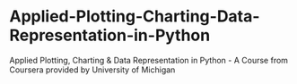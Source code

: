 # Applied-Plotting-Charting-Data-Representation-in-Python
Applied Plotting, Charting &amp; Data Representation in Python - A Course from Coursera provided by University of Michigan
